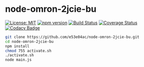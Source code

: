 # node-omron-2jcie-bu

[![License: MIT](https://img.shields.io/badge/License-MIT-yellow.svg)](https://opensource.org/licenses/MIT)
[![npm version](https://badge.fury.io/js/%40e53e04ac%2Fnode-omron-2jcie-bu.svg)](https://badge.fury.io/js/%40e53e04ac%2Fnode-omron-2jcie-bu)
[![Build Status](https://travis-ci.org/e53e04ac/node-omron-2jcie-bu.svg?branch=master)](https://travis-ci.org/e53e04ac/node-omron-2jcie-bu)
[![Coverage Status](https://coveralls.io/repos/github/e53e04ac/node-omron-2jcie-bu/badge.svg?branch=master)](https://coveralls.io/github/e53e04ac/node-omron-2jcie-bu?branch=master)
[![Codacy Badge](https://api.codacy.com/project/badge/Grade/9abd386982e944d0b52633f78b60fcc8)](https://app.codacy.com/manual/e53e04ac/node-omron-2jcie-bu?utm_source=github.com&utm_medium=referral&utm_content=e53e04ac/node-omron-2jcie-bu&utm_campaign=Badge_Grade_Dashboard)

~~~~~ sh
git clone https://github.com/e53e04ac/node-omron-2jcie-bu.git
cd node-omron-2jcie-bu
npm install
chmod 755 activate.sh
./activate.sh
node main.js
~~~~~
